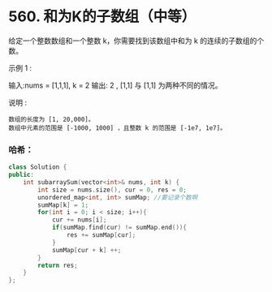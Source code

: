 # 560. 和为K的子数组（中等）

给定一个整数数组和一个整数 k，你需要找到该数组中和为 k 的连续的子数组的个数。

示例 1 :

输入:nums = [1,1,1], k = 2
输出: 2 , [1,1] 与 [1,1] 为两种不同的情况。

说明 :

    数组的长度为 [1, 20,000]。
    数组中元素的范围是 [-1000, 1000] ，且整数 k 的范围是 [-1e7, 1e7]。

### 哈希：
```c++
class Solution {
public:
    int subarraySum(vector<int>& nums, int k) {
        int size = nums.size(), cur = 0, res = 0;
        unordered_map<int, int> sumMap; //要记录个数啊
        sumMap[k] = 1;
        for(int i = 0; i < size; i++){
            cur += nums[i];
            if(sumMap.find(cur) != sumMap.end()){
                res += sumMap[cur];
            }
            sumMap[cur + k] ++;
        }
        return res;
    }
};
```